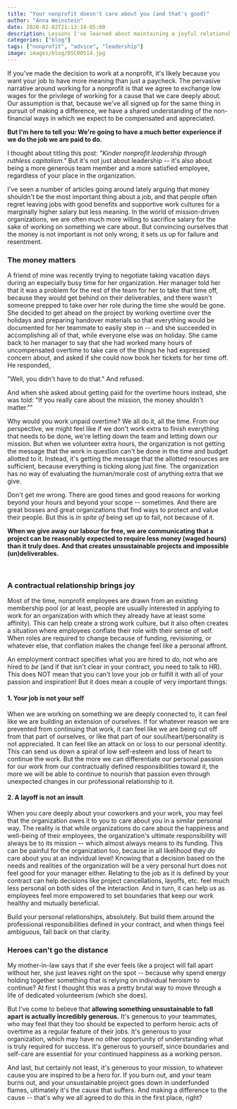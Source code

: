 ```yaml
---
title: "Your nonprofit doesn't care about you (and that's good)"
author: "Anna Weinstein"
date: 2020-02-02T21:13:14-05:00
description: Lessons I've learned about maintaining a joyful relationship to meaningful work.
categories: ["blog"]
tags: ["nonprofit", "advice", "leadership"]
image: images/blog/DSC00514.jpg
---
```

If you've made the decision to work at a nonprofit, it's likely because you want your job to have more meaning than just a paycheck. The pervasive narrative around working for a nonprofit is that we agree to exchange low wages for the privilege of working for a cause that we care deeply about. Our assumption is that, because we've all signed up for the same thing in pursuit of making a difference, we have a shared understanding of the non-financial ways in which we expect to be compensated and appreciated. 

**But I'm here to tell you: We're going to have a much better experience if we do the job we are paid to do.**

I thought about titling this post: *"Kinder nonprofit leadership through ruthless capitalism."*  But it's not just about leadership -- it's also about being a more generous team member and a more satisfied employee, regardless of your place in the organization.

I've seen a number of articles going around lately arguing that money shouldn't be the most important thing about a job, and that people often regret leaving jobs with good benefits and supportive work cultures for a marginally higher salary but less meaning. In the world of mission-driven organizations, we are often much more willing to sacrifice salary for the sake of working on something we care about. But convincing ourselves that the money is not important is not only wrong, it sets us up for failure and resentment.
<br>

### The money matters

A friend of mine was recently trying to negotiate taking vacation days during an especially busy time for her organization. Her manager told her that it was a problem for the rest of the team for her to take that time off, because they would get behind on their deliverables, and there wasn't someone prepped to take over her role during the time she would be gone. She decided to get ahead on the project by working overtime over the holidays and preparing handover materials so that everything would be documented for her teammate to easily step in -- and she succeeded in accomplishing all of that, while everyone else was on holiday. She came back to her manager to say that she had worked many hours of uncompensated overtime to take care of the things he had expressed concern about, and asked if she could now book her tickets for her time off. He responded,

"Well, you didn't have to do that." And refused.

And when she asked about getting paid for the overtime hours instead, she was told: "If you really care about the mission, the money shouldn't matter.""

Why would you work unpaid overtime? We all do it, all the time. From our perspective, we might feel like if we don't work extra to finish everything that needs to be done, we're letting down the team and letting down our mission. But when we volunteer extra hours, the organization is not getting the message that the work in question can't be done in the time and budget allotted to it. Instead, it's getting the message that the allotted resources are sufficient, because everything is ticking along just fine. The organization has no way of evaluating the human/morale cost of anything extra that we give.

Don't get me wrong. There are good times and good reasons for working beyond your hours and beyond your scope -- sometimes. And there are great bosses and great organizations that find ways to protect and value their people. But this is *in spite of* being set up to fail, not because of it.

**When we give away our labour for free, we are communicating that a project can be reasonably expected to require less money (waged hours) than it truly does. And that creates unsustainable projects and impossible (un)deliverables.**

<br>

### A contractual relationship brings joy

Most of the time, nonprofit employees are drawn from an existing membership pool (or at least, people are usually interested in applying to work for an organization with which they already have at least some affinity). This can help create a strong work culture, but it also often creates a situation where employees conflate their role with their sense of self. When roles are required to change because of funding, revisioning, or whatever else, that conflation makes the change feel like a personal affront. 

An employment contract specifies what you are hired to *do,* not who are hired to *be* (and if that isn't clear in your contract, you need to talk to HR). This does NOT mean that you can't love your job or fulfill it with all of your passion and inspiration! But it does mean a couple of very important things:

#### 1. Your job is not your self

When we are working on something we are deeply connected to, it can feel like we are building an extension of ourselves. If for whatever reason we are prevented from continuing that work, it can feel like we are being cut off from that part of ourselves, or like that part of our soul/heart/personality is not appreciated. It can feel like an attack on or loss to our personal identity. This can send us down a spiral of low self-esteem and loss of heart to continue the work. But the more we can differentiate our personal passion for our work from our contractually defined responsibilities toward it, the more we will be able to continue to nourish that passion even through unexpected changes in our professional relationship to it.

#### 2. A layoff is not an insult  

When you care deeply about your coworkers and your work, you may feel that the organization owes it to you to care about you in a similar personal way. The reality is that while organizations do care about the happiness and well-being of their employees, the organization's ultimate responsibility will always be to its mission -- which almost always means to its funding. This can be painful for the organization too, because in all likelihood they *do* care about you at an individual level! Knowing that a decision based on the needs and realities of the organization will be a very personal hurt does not feel good for your manager either. Relating to the job as it is defined by your contract can help decisions like project cancellations, layoffs, etc. feel much less personal on both sides of the interaction. And in turn, it can help us as employees feel more empowered to set boundaries that keep our work healthy and mutually beneficial.
<br>

Build your personal relationships, absolutely. But build them around the professional responsibilities defined in your contract, and when things feel ambiguous, fall back on that clarity.
<br>

### Heroes can't go the distance

My mother-in-law says that if she ever feels like a project will fall apart without her, she just leaves right on the spot -- because why spend energy holding together something that is relying on individual heroism to continue? At first I thought this was a pretty brutal way to move through a life of dedicated volunteerism (which she does).

But I've come to believe that <b>allowing something unsustainable to fall apart is actually incredibly generous.</b> It's generous to your teammates, who may feel that they too should be expected to perform heroic acts of overtime as a regular feature of their jobs. It's generous to your organization, which may have no other opportunity of understanding what is truly required for success. It's generous to yourself, since boundaries and self-care are essential for your continued happiness as a working person.

And last, but certainly not least, it's generous to your mission, to whatever cause you are inspired to be a hero for. If you burn out, and your team burns out, and your unsustainable project goes down in underfunded flames, ultimately it's the cause that suffers. And making a difference to the cause -- that's why we all agreed to do this in the first place, right?